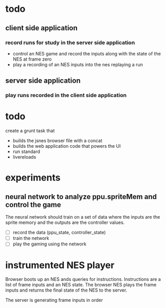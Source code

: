 # todo

## client side application
### record runs for study in the server side application
* control an NES game and record the inputs along with the state of the NES at frame zero
* play a recording of an NES inputs into the nes replaying a run

## server side application
### play runs recorded in the client side application


# todo

create a grunt task that
* builds the jsnes browser file with a concat
* builds the web application code that powers the UI
* run standard
* livereloads


# experiments

## neural network to analyze ppu.spriteMem and control the game

The neural network should train on a set of data where the inputs are the
sprite memory and the outputs are the controller values.

* [ ] record the data (ppu_state, controller_state)
* [ ] train the network
* [ ] play the gaming using the network

# instrumented NES player

Browser boots up an NES ands queries for instructions.  Instructions are a list
of frame inputs and an NES state.  The browser NES plays the frame inputs and
returns the final state of the NES to the server.

The server is generating frame inputs in order
